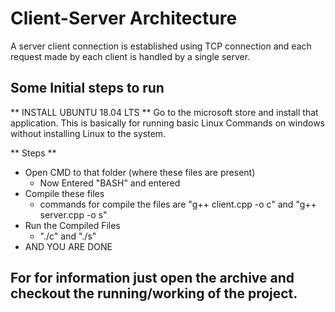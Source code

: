 # Client-Server Architecture 

A server client connection is established using TCP connection and each request made by each client is handled by a single server.

## Some Initial steps to run

** INSTALL UBUNTU 18.04 LTS **
Go to the microsoft store and install that application. This is basically for running basic Linux Commands on windows without installing Linux to the system.

** Steps **
- Open CMD to that folder (where these files are present)
  + Now Entered "BASH" and entered
- Compile these files
  + commands for compile the files are "g++ client.cpp -o c" and "g++ server.cpp -o s"
- Run the Compiled Files
  - "./c" and "./s"
- AND YOU ARE DONE

## For for information just open the archive and checkout the running/working of the project.